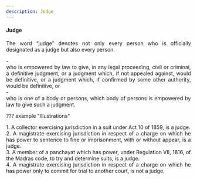 ```yaml
---
description: Judge
---
```


#### Judge
<div style="text-align: justify">

The word “judge” denotes not only every person who is officially designated as a judge but also every person.

</div>
 - <div style="text-align: justify"> who is empowered by law to give, in any legal proceeding, civil or criminal, a definitive judgment, or a judgment which, if not appealed against, would be definitive, or a judgment which, if confirmed by some other authority, would be definitive, or </div>
 - <div style="text-align: justify"> who is one of a body or persons, which body of persons is empowered by law to give such a judgment. </div>

??? example "Illustrations"
    <div style="text-align: justify"> 1. A collector exercising jurisdiction in a suit under Act 10 of 1859, is a judge.
    <div style="text-align: justify"> 2. A magistrate exercising jurisdiction in respect of a charge on which he has power to sentence to fine or imprisonment, with or without appear, is a judge.
    <div style="text-align: justify"> 3. A member of a panchayat which has power, under Regulation VII, 1816, of the Madras code, to try and determine suits, is a judge.
    <div style="text-align: justify"> 4. A magistrate exercising jurisdiction in respect of a charge on which he has power only to commit for trial to another court, is not a judge.
